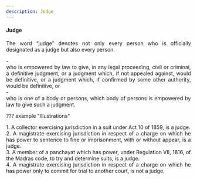 ```yaml
---
description: Judge
---
```


#### Judge
<div style="text-align: justify">

The word “judge” denotes not only every person who is officially designated as a judge but also every person.

</div>
 - <div style="text-align: justify"> who is empowered by law to give, in any legal proceeding, civil or criminal, a definitive judgment, or a judgment which, if not appealed against, would be definitive, or a judgment which, if confirmed by some other authority, would be definitive, or </div>
 - <div style="text-align: justify"> who is one of a body or persons, which body of persons is empowered by law to give such a judgment. </div>

??? example "Illustrations"
    <div style="text-align: justify"> 1. A collector exercising jurisdiction in a suit under Act 10 of 1859, is a judge.
    <div style="text-align: justify"> 2. A magistrate exercising jurisdiction in respect of a charge on which he has power to sentence to fine or imprisonment, with or without appear, is a judge.
    <div style="text-align: justify"> 3. A member of a panchayat which has power, under Regulation VII, 1816, of the Madras code, to try and determine suits, is a judge.
    <div style="text-align: justify"> 4. A magistrate exercising jurisdiction in respect of a charge on which he has power only to commit for trial to another court, is not a judge.
